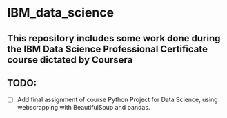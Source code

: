 # IBM_data_science

## This repository includes some work done during the IBM Data Science Professional Certificate course dictated by Coursera 
                                                                               
## TODO:                                                                   
- [ ] Add final assignment of course Python Project for Data Science, using webscrapping with BeautifulSoup and pandas.                                                           
